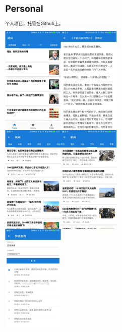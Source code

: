 # Personal

个人项目，托管在Github上。

<img src="https://github.com/lcgao/Personal/blob/master/captures/zhihu.jpg" width = "35%" height = "35%" div align=left /><img src="https://github.com/lcgao/Personal/blob/master/captures/reading.jpg" width = "35%" height = "35%" div align=left /> 
</br>


<img src="https://github.com/lcgao/Personal/blob/master/captures/hot-news.jpg" width = "35%" height = "35%" div align=left /><img src="https://github.com/lcgao/Personal/blob/master/captures/car-news.jpg" width = "35%" height = "35%" div align=left /> 
</br>


<img src="https://github.com/lcgao/Personal/blob/master/captures/express.png" width = "35%" height = "35%" div align=left />

